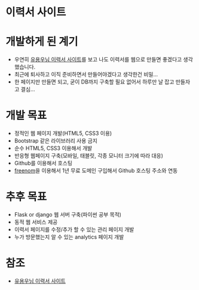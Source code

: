 # 이력서 사이트  

# 개발하게 된 계기
* 우연히 [유용우님 이력서 사이트](https://resume.yowu.dev/)를 보고 나도 이력서를 웹으로 만들면 좋겠다고 생각 했습니다.
* 최근에 퇴사하고 이직 준비하면서 만들어야겠다고 생각한건 비밀...
* 한 페이지만 만들면 되고, 굳이 DB까지 구축할 필요 없어서 하루만 날 잡고 만들자고 결심...

# 개발 목표
* 정적인 웹 페이지 개발(HTML5, CSS3 이용)
* Bootstrap 같은 라이브러리 사용 금지
* 순수 HTML5, CSS3 이용해서 개발
* 반응형 웹페이지 구축(모바일, 태블릿, 각종 모니터 크기에 따라 대응)
* Github를 이용해서 호스팅
* [freenom](freenom.com)을 이용해서 1년 무료 도메인 구입해서 Github 호스팅 주소와 연동

# 추후 목표
* Flask or django 웹 서버 구축(파이썬 공부 목적)
* 동적 웹 서비스 제공
* 이력서 페이지를 수정/추가 할 수 있는 관리 페이지 개발
* 누가 방문했는지 알 수 있는 analytics 페이지 개발

# 참조
* [유용우님 이력서 사이트](https://resume.yowu.dev/)